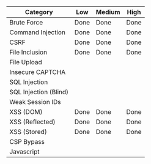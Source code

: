 Category | Low | Medium | High
-|-|-|-
Brute Force | Done | Done | Done
Command Injection| Done | Done | Done
CSRF| Done | Done | Done
File Inclusion| Done | Done | Done
File Upload | 
Insecure CAPTCHA|
SQL Injection|
SQL Injection (Blind) |
Weak Session IDs |
XSS (DOM) | Done | Done | Done
XSS (Reflected) | Done | Done | Done
XSS (Stored) | Done | Done | Done
CSP Bypass |
Javascript | 

